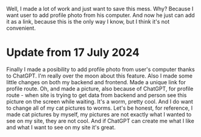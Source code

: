 Well, I made a lot of work and just want to save this mess. Why? Because I want user to add profile photo from his computer. And now he just can add it as a link, because this is the only way I know, but I think it's not convenient.

# Update from 17 July 2024
Finally I made a posibility to add profile photo from user's computer thanks to ChatGPT. I'm really over the moon about this feature. Also I made some little changes on both my backend and frontend. Made a unique link for profile route. Oh, and made a picture, also because of ChatGPT, for profile route - when site is trying to get data from backend and person see this picture on the screen while waiting. It's a worm, pretty cool. And I do want to change all of my cat pictures to worms. Let's be honest, for reference, I made cat pictures by myself, my pictures are not exactly what I wanted to see on my site, they are not cool. And if ChatGPT can create me what I like and what I want to see on my site it's great. 